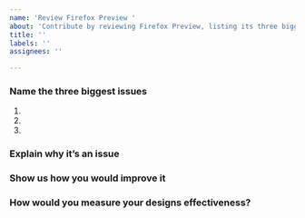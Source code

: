 ```yaml
---
name: 'Review Firefox Preview '
about: 'Contribute by reviewing Firefox Preview, listing its three biggest issues from your point of view and suggesting design improvements'
title: ''
labels: ''
assignees: ''

---
```


### Name the three biggest issues
1. 
2. 
3. 

### Explain why it’s an issue 

### Show us how you would improve it

### How would you measure your designs effectiveness?
